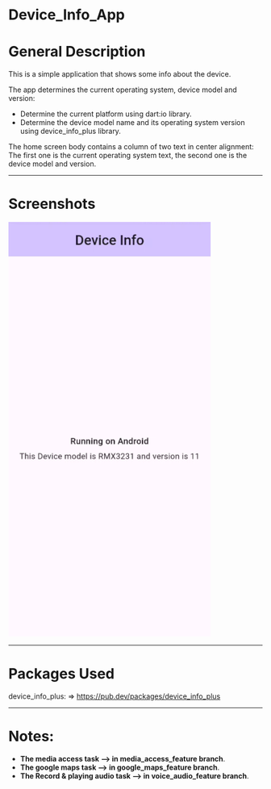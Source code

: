 # Device_Info_App

# General Description

This is a simple application that shows some info about the device.

The app determines the current operating system, device model and version:

- Determine the current platform using dart:io library.
- Determine the device model name and its operating system version using device_info_plus library.

The home screen body contains a column of two text in center alignment:                                                 
The first one is the current operating system text, the second one is the device model and version.

----------------------
# Screenshots
 
![Device_Info_Screenshot](screen_output.png)

----------------------------

# Packages Used

device_info_plus: => https://pub.dev/packages/device_info_plus

----------------------------------------
# Notes:                     
-  **The media access task --> in media_access_feature branch**.                          
-  **The google maps task --> in google_maps_feature branch**.
-  **The Record & playing audio task --> in voice_audio_feature branch**.

